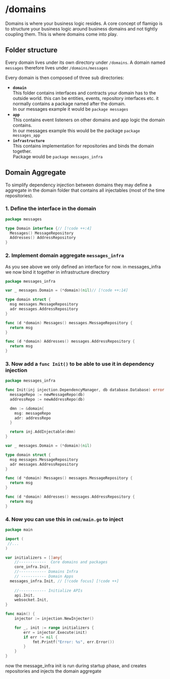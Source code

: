 # /domains
Domains is where your business logic resides.
A core concept of flamigo is to structure your business logic around business domains and not tightly coupling them.
This is where domains come into play.

## Folder structure
Every domain lives under its own directory under `/domains`.
A domain named `messages` therefore lives under `/domains/messages`

Every domain is then composed of three sub directories:

- **`domain`**  
  This folder contains interfaces and contracts your domain has to the outside world. this can be entities, events, repository interfaces etc. it normally contains a package named after the domain.  
  In our messages example it would be `package messages`
- **`app`**  
  This contains event listeners on other domains and app logic the domain contains.  
  In our messages example this would be the package `package messages_app`
- **`infrastructure`**  
  This contains implementation for repositories and binds the domain together.  
  Package would be  `package messages_infra`

## Domain Aggregate
To simplify dependency injection between domains they may define a aggregate in the domain folder that contains all injectables (most of the time repositories).
### 1. Define the interface in the domain
```go
package messages

type Domain interface {// [!code ++:4]
  Messages() MessageRepository
  Addresses() AddressRepository
}
```
### 2. Implement domain aggregate `messages_infra`
As you see above we only defined an interface for now. in messages_infra we now bind it together in infrastructure directory

```go
package messages_infra

var _ messages.Domain = (*domain)(nil)// [!code ++:14]

type domain struct {
  msg messages.MessageRepository
  adr messages.AddressRepository
}

func (d *domain) Messages() messages.MessageRepository {
  return msg
}

func (d *domain) Addresses() messages.AddressRepository {
  return msg
}
```

### 3. Now add a `func Init()` to be able to use it in dependency injection
```go
package messages_infra

func Init(inj injection.DependencyManager, db database.Database) error {// [!code ++:11]
  messageRepo := newMessageRepo(db)
  addressRepo := newAddressRepo(db)

  dmn := &domain{
    msg: messageRepo
    adr: addressRepo
  }

  return inj.AddInjectable(dmn)
}

var _ messages.Domain = (*domain)(nil)

type domain struct {
  msg messages.MessageRepository
  adr messages.AddressRepository
}

func (d *domain) Messages() messages.MessageRepository {
  return msg
}

func (d *domain) Addresses() messages.AddressRepository {
  return msg
}
```

### 4. Now you can use this in `cmd/main.go` to inject

```go
package main

import (
 //...
)

var initializers = []any{
	//------------  Core domains and packages
	core_infra.Init,
	//------------ Domains Infra
	// ----------- Domain Apps
  messages_infra.Init, // [!code focus] [!code ++]
	
	//------------ Initialize APIs
	api.Init,
	websocket.Init,
}

func main() {
	injector := injection.NewInjecter()

	for _, init := range initializers {
		err = injector.Execute(init)
		if err != nil {
			fmt.Printf("Error: %s", err.Error())
		}
	}
}
```
now the message_infra init is run during startup phase, and creates repositories and injects the domain aggregate